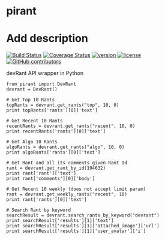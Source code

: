 # pirant

# Add description

[![Build Status](https://travis-ci.org/aayush26/pirant.svg?branch=master)](https://travis-ci.org/aayush26/pirant)
[![Coverage Status](https://coveralls.io/repos/github/aayush26/pirant/badge.svg?branch=master)](https://coveralls.io/github/aayush26/pirant?branch=master)
[![version](https://img.shields.io/pypi/v/pirant.svg)](https://pypi.python.org/pypi/pirant)
[![license](https://img.shields.io/pypi/l/pirant.svg)](https://pypi.python.org/pypi/pirant)
[![GitHub contributors](https://img.shields.io/github/contributors/aayush26/pirant.svg)](https://github.com/aayush26/pirant/graphs/contributors)

devRant API wrapper in Python

```
from pirant import DevRant
devrant = DevRant()

# Get Top 10 Rants
topRants = devrant.get_rants("top", 10, 0)
print topRants['rants'][0]['text']

# Get Recent 10 Rants
recentRants = devrant.get_rants("recent", 10, 0)
print recentRants['rants'][0]['text']

# Get Algo 10 Rants
algoRants = devrant.get_rants("algo", 10, 0)
print algoRants['rants'][0]['text']

# Get Rant and all its comments given Rant Id
rant = devrant.get_rant_by_id(194632)
print rant['rant']['text']
print rant['comments'][0]['body']

# Get Recent 10 weekly (does not accept limit param)
rant = devrant.get_weekly_rants("recent", 10)
print rant['rants'][0]['text']

# Search Rant by keyword
searchResult = devrant.search_rants_by_keyword("devrant")
print searchResult['results'][1]['text']
print searchResult['results'][1]['attached_image']['url']
print searchResult['results'][1]['user_avatar']['i']

```
